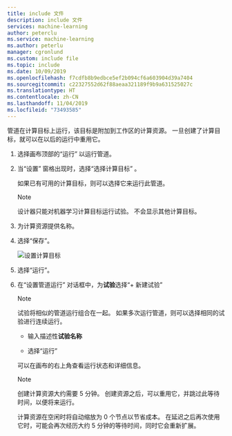 ```yaml
---
title: include 文件
description: include 文件
services: machine-learning
author: peterclu
ms.service: machine-learning
ms.author: peterlu
manager: cgronlund
ms.custom: include file
ms.topic: include
ms.date: 10/09/2019
ms.openlocfilehash: f7cdfb8b9edbce5ef2b094cf6a603904d39a7404
ms.sourcegitcommit: c22327552d62f88aeaa321189f9b9a631525027c
ms.translationtype: HT
ms.contentlocale: zh-CN
ms.lasthandoff: 11/04/2019
ms.locfileid: "73493585"
---
```

管道在计算目标上运行，该目标是附加到工作区的计算资源。 一旦创建了计算目标，就可以在以后的运行中重用它。

1. 选择画布顶部的“运行”  以运行管道。

1. 当“设置”  窗格出现时，选择“选择计算目标”  。

    如果已有可用的计算目标，则可以选择它来运行此管道。

    > [!NOTE]
    > 设计器只能对机器学习计算目标运行试验。 不会显示其他计算目标。

1. 为计算资源提供名称。

1. 选择“保存”。 

    ![设置计算目标](./media/aml-ui-create-training-compute/set-compute.png)

1. 选择“运行”。 

1. 在“设置管道运行”  对话框中，为**试验**选择“+ 新建试验” 

    > [!NOTE]
    > 试验将相似的管道运行组合在一起。 如果多次运行管道，则可以选择相同的试验进行连续运行。

    * 输入描述性**试验名称**

    * 选择“运行” 
    
    可以在画布的右上角查看运行状态和详细信息。

    > [!NOTE]
    > 创建计算资源大约需要 5 分钟。 创建资源之后，可以重用它，并跳过此等待时间，以便将来运行。
    >
    > 计算资源在空闲时将自动缩放为 0 个节点以节省成本。  在延迟之后再次使用它时，可能会再次经历大约 5 分钟的等待时间，同时它会重新扩展。
